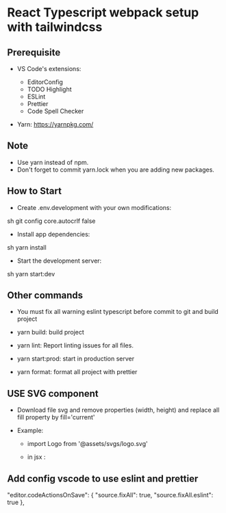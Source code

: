 # React Typescript webpack setup with tailwindcss

## Prerequisite

- VS Code's extensions:

  - EditorConfig
  - TODO Highlight
  - ESLint
  - Prettier
  - Code Spell Checker

- Yarn: <https://yarnpkg.com/>

## Note

- Use yarn instead of npm.
- Don't forget to commit yarn.lock when you are adding new packages.

## How to Start

- Create .env.development with your own modifications:

sh
git config core.autocrlf false

- Install app dependencies:

sh
yarn install

- Start the development server:

sh
yarn start:dev

## Other commands

- You must fix all warning eslint typescript before commit to git and build project

- yarn build: build project
- yarn lint: Report linting issues for all files.
- yarn start:prod: start in production server
- yarn format: format all project with prettier

## USE SVG component

- Download file svg and remove properties (width, height) and replace all fill property by fill='current'

- Example:

  - import Logo from '@assets/svgs/logo.svg'

  - in jsx : <Logo width={10} height={10} fill='red' />

## Add config vscode to use eslint and prettier

"editor.codeActionsOnSave": {
"source.fixAll": true,
"source.fixAll.eslint": true
},

